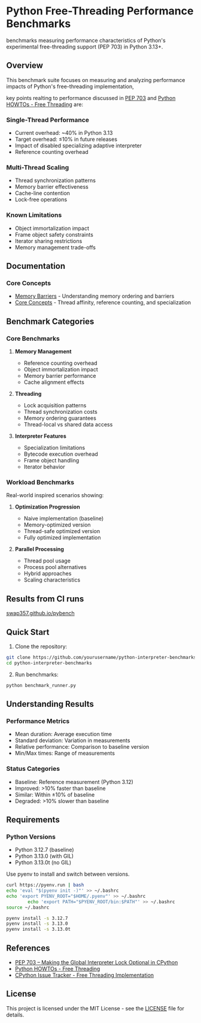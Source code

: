 # Python Free-Threading Performance Benchmarks

benchmarks measuring performance characteristics of Python's experimental free-threading support (PEP 703) in Python 3.13+.

## Overview

This benchmark suite focuses on measuring and analyzing performance impacts of Python's free-threading implementation, 

key points realting to performance discussed in [PEP 703](https://peps.python.org/pep-0703/) and [Python HOWTOs - Free Threading](https://docs.python.org/3/howto/free-threading-python.html) are:

### Single-Thread Performance
- Current overhead: ~40% in Python 3.13
- Target overhead: ≤10% in future releases
- Impact of disabled specializing adaptive interpreter
- Reference counting overhead

### Multi-Thread Scaling
- Thread synchronization patterns
- Memory barrier effectiveness
- Cache-line contention
- Lock-free operations

### Known Limitations
- Object immortalization impact
- Frame object safety constraints
- Iterator sharing restrictions
- Memory management trade-offs

## Documentation

### Core Concepts

- [Memory Barriers](docs/memory_barriers_explained.md) - Understanding memory ordering and barriers
- [Core Concepts](docs/core_concepts.md) - Thread affinity, reference counting, and specialization

## Benchmark Categories

### Core Benchmarks
1. **Memory Management**
   - Reference counting overhead
   - Object immortalization impact
   - Memory barrier performance
   - Cache alignment effects

2. **Threading**
   - Lock acquisition patterns
   - Thread synchronization costs
   - Memory ordering guarantees
   - Thread-local vs shared data access

3. **Interpreter Features**
   - Specialization limitations
   - Bytecode execution overhead
   - Frame object handling
   - Iterator behavior

### Workload Benchmarks
Real-world inspired scenarios showing:

1. **Optimization Progression**
   - Naive implementation (baseline)
   - Memory-optimized version
   - Thread-safe optimized version
   - Fully optimized implementation

2. **Parallel Processing**
   - Thread pool usage
   - Process pool alternatives
   - Hybrid approaches
   - Scaling characteristics

## Results from CI runs 
[swap357.github.io/pybench](https://swap357.github.io/pybench)

## Quick Start

1. Clone the repository:
```bash
git clone https://github.com/yourusername/python-interpreter-benchmarks.git
cd python-interpreter-benchmarks
```

2. Run benchmarks:
```bash
python benchmark_runner.py
```


## Understanding Results

### Performance Metrics
- Mean duration: Average execution time
- Standard deviation: Variation in measurements
- Relative performance: Comparison to baseline version
- Min/Max times: Range of measurements

### Status Categories
- Baseline: Reference measurement (Python 3.12)
- Improved: >10% faster than baseline
- Similar: Within ±10% of baseline
- Degraded: >10% slower than baseline

## Requirements

### Python Versions
- Python 3.12.7 (baseline)
- Python 3.13.0 (with GIL)
- Python 3.13.0t (no GIL)

Use pyenv to install and switch between versions.
```bash
curl https://pyenv.run | bash
echo 'eval "$(pyenv init -)"' >> ~/.bashrc
echo 'export PYENV_ROOT="$HOME/.pyenv"' >> ~/.bashrc
        echo 'export PATH="$PYENV_ROOT/bin:$PATH"' >> ~/.bashrc
source ~/.bashrc
```

```bash
pyenv install -s 3.12.7
pyenv install -s 3.13.0
pyenv install -s 3.13.0t
```

## References

- [PEP 703 – Making the Global Interpreter Lock Optional in CPython](https://peps.python.org/pep-0703/)
- [Python HOWTOs - Free Threading](https://docs.python.org/3/howto/free-threading-python.html)
- [CPython Issue Tracker - Free Threading Implementation](https://github.com/python/cpython/issues/tracker/free-threading)

## License

This project is licensed under the MIT License - see the [LICENSE](LICENSE) file for details.

